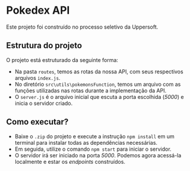 # Pokedex API

Este projeto foi construído no processo seletivo da Uppersoft.

## Estrutura do projeto
O projeto está estruturado da seguinte forma:
- Na pasta ```routes```, temos as rotas da nossa API, com seus respectivos arquivos ```index.js```.
- No diretório ```src\utils\pokemonsFunction```, temos um arquivo com as funções utilizadas nas rotas durante a implementação da API.
- O ```server.js``` é o arquivo inicial que escuta a porta escolhida (*5000*) e inicia o servidor criado.

## Como executar?
- Baixe o ``.zip`` do projeto e execute a instrução ``npm install`` em um terminal para instalar todas as dependências necessárias.
- Em seguida, utilize o comando ``npm start`` para iniciar o servidor.
- O servidor irá ser iniciado na porta *5000*. Podemos agora acessá-la localmente e estar os *endpoints* construídos.